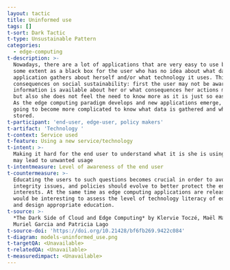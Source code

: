 ```yaml
---
layout: tactic
title: Uninformed use
tags: []
t-sort: Dark Tactic
t-type: Unsustainable Pattern
categories:
  - edge-computing
t-description: >-
  Nowadays, there are a lot of applications that are very easy to use but act to
  some extent as a black box for the user who has no idea about what data the
  application gathers about herself and/or what technology it uses. This has
  consequences on social sustainability: first the user may not be aware of what
  information is available about her or what consequences her actions may have,
  but also she does not feel the need to know more as it is just so easy to use.
  As the edge computing paradigm develops and new applications emerge, it is
  going to become more complicated to know what data is gathered and where it is
  stored.
t-participant: 'end-user, edge-user, policy makers'
t-artifact: 'Technology '
t-context: Service used
t-feature: Using a new service/technology
t-intent: >-
  Making it hard for the end user to understand what it is she is using, which
  may lead to unwanted usage
t-intentmeasure: Level of awareness of the end user
t-countermeasure: >-
  Educating the users to such questions becomes crucial in order to avoid e.g.,
  integrity issues, and policies should evolve to better protect the end users’
  interests. At the same time as edge computing applications are released, it
  would be interesting to assess the level of technology literacy of edge users
  and design appropriate education.
t-source: >-
  *The Dark Side of Cloud and Edge Computing* by Klervie Toczé, Maël Madon,
  Muriel Garcia and Patricia Lago
t-source-doi: 'https://doi.org/10.21428/bf6fb269.9422c084'
t-diagram: models-uninformed_use.png
t-targetQA: <Unavailable>
t-relatedQA: <Unavailable>
t-measuredimpact: <Unavailable>
---
```


